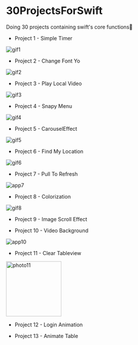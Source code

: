 # 30ProjectsForSwift
Doing 30 projects containing swift's core functions🫡

- Project 1 - Simple Timer

![gif1](https://github.com/mesutgdk/30ProjectsForSwift/assets/112901255/e2d347bc-c47f-4f9b-8901-b8d92d9cb2f4)

- Project 2 - Change Font Yo

![gif2](https://github.com/mesutgdk/30ProjectsForSwift/assets/112901255/3005ade0-accc-40f8-8511-bb1198186d3f)

- Project 3 - Play Local Video

![gif3](https://github.com/mesutgdk/30ProjectsForSwift/assets/112901255/f8075a27-f494-4cba-9000-77596bd92608)

- Project 4 - Snapy Menu

![gif4](https://github.com/mesutgdk/30ProjectsForSwift/assets/112901255/bc55fc9c-3c92-4480-abfd-05a3120ae3a6)

- Project 5 - CarouselEffect

![gif5](https://github.com/mesutgdk/30ProjectsForSwift/assets/112901255/14e6488e-2fc8-46ea-8b07-4f720a0c2bf9)

- Project 6 - Find My Location

![gif6](https://github.com/mesutgdk/30ProjectsForSwift/assets/112901255/1b88b09b-b23f-4fed-a061-cba86339da86)

- Project 7 - Pull To Refresh

![app7](https://github.com/mesutgdk/30ProjectsForSwift/assets/112901255/aa1b338e-9a6b-4994-9b68-fe7134d88451)

- Project 8 - Colorization

![gif8](https://github.com/mesutgdk/30ProjectsForSwift/assets/112901255/3c61b13f-880d-4ec9-87ff-254d63ac7d1d)

- Project 9 - Image Scroll Effect


- Project 10 - Video Background

![app10](https://github.com/mesutgdk/30ProjectsForSwift/assets/112901255/576506ac-900d-44e8-91d1-116a4199afbf)

- Project 11 - Clear Tableview

<img width="151" alt="photo11" src="https://github.com/mesutgdk/30ProjectsForSwift/assets/112901255/80b6dfd5-6378-4a27-99e3-c5e804149ab6">

- Project 12 - Login Animation


- Project 13 - Animate Table








